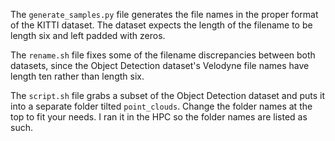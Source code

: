 The `generate_samples.py` file generates the file names in the proper format of the KITTI dataset. The dataset expects the length of the filename to be length six and left padded with zeros.
 
The `rename.sh` file fixes some of the filename discrepancies between both datasets, since the Object Detection dataset's Velodyne file names have length ten rather than length six.

The `script.sh` file grabs a subset of the Object Detection dataset and puts it into a separate folder tilted `point_clouds`. Change the folder names at the top to fit your needs. I ran it in the HPC so the folder names are listed as such.